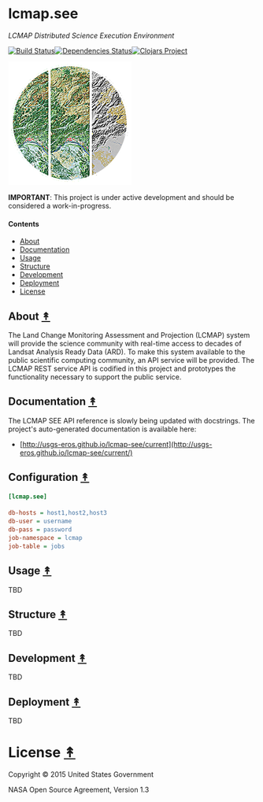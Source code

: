 # lcmap.see

*LCMAP Distributed Science Execution Environment*


[![Build Status][travis-badge]][travis][![Dependencies Status][deps-badge]][deps][![Clojars Project][clojars-badge]][clojars]

[![LCMAP open source project logo][lcmap-logo]][lcmap-logo-large]


**IMPORTANT**: This project is under active development and should be
considered a work-in-progress.


#### Contents

* [About](#about-)
* [Documentation](#documentation-)
* [Usage](#usage-)
* [Structure](#structure-)
* [Development](#development-)
* [Deployment](#deployment-)
* [License](#license-)


## About [&#x219F;](#contents)

The Land Change Monitoring Assessment and Projection (LCMAP) system will
provide the science community with real-time access to decades of Landsat
Analysis Ready Data (ARD). To make this system available to the public
scientific computing community, an API service will be provided. The
LCMAP REST service API is codified in this project and prototypes the
functionality necessary to support the public service.


## Documentation [&#x219F;](#contents)

The LCMAP SEE API reference is slowly being updated with docstrings. The project's auto-generated documentation is available here:

* [http://usgs-eros.github.io/lcmap-see/current](http://usgs-eros.github.io/lcmap-see/current/)


## Configuration [&#x219F;](#contents)

```ini
[lcmap.see]

db-hosts = host1,host2,host3
db-user = username
db-pass = password
job-namespace = lcmap
job-table = jobs
```

## Usage [&#x219F;](#contents)

TBD


## Structure [&#x219F;](#contents)

TBD


## Development [&#x219F;](#contents)

TBD


## Deployment [&#x219F;](#contents)

TBD


# License [&#x219F;](#contents)

Copyright © 2015 United States Government

NASA Open Source Agreement, Version 1.3


<!-- Named page links below: /-->

[travis]: https://travis-ci.org/USGS-EROS/lcmap-see
[travis-badge]: https://travis-ci.org/USGS-EROS/lcmap-see.png?branch=master
[deps]: http://jarkeeper.com/usgs-eros/lcmap-see
[deps-badge]: http://jarkeeper.com/usgs-eros/lcmap-see/status.svg
[lcmap-logo]: https://raw.githubusercontent.com/USGS-EROS/lcmap-system/master/resources/images/lcmap-logo-1-250px.png
[lcmap-logo-large]: https://raw.githubusercontent.com/USGS-EROS/lcmap-system/master/resources/images/lcmap-logo-1-1000px.png
[clojars]: https://clojars.org/gov.usgs.eros/lcmap-see
[clojars-badge]: https://img.shields.io/clojars/v/gov.usgs.eros/lcmap-see.svg
[tag-badge]: https://img.shields.io/github/tag/usgs-eros/lcmap-see.svg?maxAge=2592000
[tag]: https://github.com/usgs-eros/lcmap-see/tags
